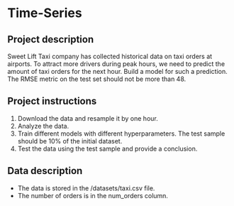 # Time-Series

## Project description
Sweet Lift Taxi company has collected historical data on taxi orders at airports. To attract more drivers during peak hours, we need to predict the amount of taxi orders for the next hour. Build a model for such a prediction.
The RMSE metric on the test set should not be more than 48.

## Project instructions  
1. Download the data and resample it by one hour.  
2. Analyze the data.  
3. Train different models with different hyperparameters. The test sample should be 10% of the initial dataset.  
4. Test the data using the test sample and provide a conclusion.  

## Data description
- The data is stored in the /datasets/taxi.csv file.   
- The number of orders is in the num_orders column.  
